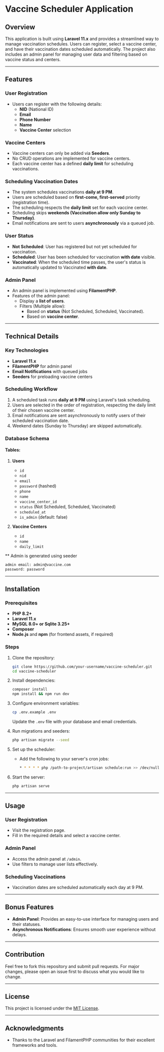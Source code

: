 # Vaccine Scheduler Application

## Overview
This application is built using **Laravel 11.x** and provides a streamlined way to manage vaccination schedules. Users can register, select a vaccine center, and have their vaccination dates scheduled automatically. The project also includes an admin panel for managing user data and filtering based on vaccine status and centers.

---

## Features

### User Registration
- Users can register with the following details:
  - **NID** (National ID)
  - **Email**
  - **Phone Number**
  - **Name**
  - **Vaccine Center** selection

### Vaccine Centers
- Vaccine centers can only be added via **Seeders**.
- No CRUD operations are implemented for vaccine centers.
- Each vaccine center has a defined **daily limit** for scheduling vaccinations.

### Scheduling Vaccination Dates
- The system schedules vaccinations **daily at 9 PM**.
- Users are scheduled based on **first-come, first-served** priority (registration time).
- The scheduling respects the **daily limit** set for each vaccine center.
- Scheduling skips **weekends (Vaccination allow only Sunday to Thursday)**.
- Email notifications are sent to users **asynchronously** via a queued job.

### User Status
- **Not Scheduled**: User has registered but not yet scheduled for vaccination.
- **Scheduled**: User has been scheduled for vaccination **with date** visible.
- **Vaccinated**: When the scheduled time passes, the user's status is automatically updated to Vaccinated **with date**.

### Admin Panel
- An admin panel is implemented using **FilamentPHP**.
- Features of the admin panel:
  - Display a **list of users**.
  - Filters (Multiple allow):
    - Based on **status** (Not Scheduled, Scheduled, Vaccinated).
    - Based on **vaccine center**.

---

## Technical Details

### Key Technologies
- **Laravel 11.x**
- **FilamentPHP** for admin panel
- **Email Notifications** with queued jobs
- **Seeders** for preloading vaccine centers

### Scheduling Workflow
1. A scheduled task runs **daily at 9 PM** using Laravel's task scheduling.
2. Users are selected in the order of registration, respecting the daily limit of their chosen vaccine center.
3. Email notifications are sent asynchronously to notify users of their scheduled vaccination date.
4. Weekend dates (Sunday to Thursday) are skipped automatically.

### Database Schema
#### Tables:
1. **Users**
   - `id`
   - `nid`
   - `email`
   - `password` (hashed)
   - `phone`
   - `name`
   - `vaccine_center_id`
   - `status` (Not Scheduled, Scheduled, Vaccinated)
   - `scheduled_at`
   - `is_admin` (default: false)


2. **Vaccine Centers**
   - `id`
   - `name`
   - `daily_limit`

** Admin is generated using seeder
```bash
admin email: admin@vaccine.com
password: password
```
---

## Installation

### Prerequisites
- **PHP 8.2+**
- **Laravel 11.x**
- **MySQL 8.0+ or Sqlite 3.25+**
- **Composer**
- **Node.js** and **npm** (for frontend assets, if required)

### Steps
1. Clone the repository:
   ```bash
   git clone https://github.com/your-username/vaccine-scheduler.git
   cd vaccine-scheduler
   ```
2. Install dependencies:
   ```bash
   composer install
   npm install && npm run dev
   ```
3. Configure environment variables:
   ```bash
   cp .env.example .env
   ```
   Update the `.env` file with your database and email credentials.

4. Run migrations and seeders:
   ```bash
   php artisan migrate --seed
   ```

5. Set up the scheduler:
   - Add the following to your server's cron jobs:
     ```bash
     * * * * * php /path-to-project/artisan schedule:run >> /dev/null 2>&1
     ```

6. Start the server:
   ```bash
   php artisan serve
   ```

---

## Usage

### User Registration
- Visit the registration page.
- Fill in the required details and select a vaccine center.

### Admin Panel
- Access the admin panel at `/admin`.
- Use filters to manage user lists effectively.

### Scheduling Vaccinations
- Vaccination dates are scheduled automatically each day at 9 PM.

---

## Bonus Features
- **Admin Panel**: Provides an easy-to-use interface for managing users and their statuses.
- **Asynchronous Notifications**: Ensures smooth user experience without delays.

---

## Contribution
Feel free to fork this repository and submit pull requests. For major changes, please open an issue first to discuss what you would like to change.

---

## License
This project is licensed under the [MIT License](LICENSE).

---

## Acknowledgments
- Thanks to the Laravel and FilamentPHP communities for their excellent frameworks and tools.

